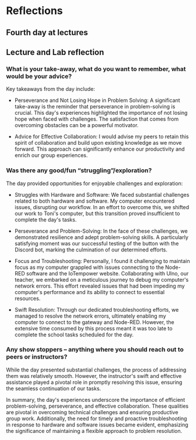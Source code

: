 # Reflections

## Fourth day at lectures

## Lecture and Lab reflection

### What is your take-away, what do you want to remember, what would be your advice?

Key takeaways from the day include:

  * Perseverance and Not Losing Hope in Problem Solving: A significant take-away is the reminder that perseverance in problem-solving is crucial. This day's experiences highlighted the importance of not losing hope when faced with challenges. The satisfaction that comes from overcoming obstacles can be a powerful motivator.

  * Advice for Effective Collaboration: I would advise my peers to retain this spirit of collaboration and build upon existing knowledge as we move forward. This approach can significantly enhance our productivity and enrich our group experiences.

### Was there any good/fun “struggling”/exploration?

The day provided opportunities for enjoyable challenges and exploration:

  * Struggles with Hardware and Software: We faced substantial challenges related to both hardware and software. My computer encountered issues, disrupting our workflow. In an effort to overcome this, we shifted our work to Toni's computer, but this transition proved insufficient to complete the day's tasks.

  * Perseverance and Problem-Solving: In the face of these challenges, we demonstrated resilience and adept problem-solving skills. A particularly satisfying moment was our successful testing of the button with the Discord bot, marking the culmination of our determined efforts.

  * Focus and Troubleshooting: Personally, I found it challenging to maintain focus as my computer grappled with issues connecting to the Node-RED software and the IoTempower website. Collaborating with Ulno, our teacher, we embarked on a meticulous journey to debug my computer's network errors. This effort revealed issues that had been impeding my computer's performance and its ability to connect to essential resources.

  * Swift Resolution: Through our dedicated troubleshooting efforts, we managed to resolve the network errors, ultimately enabling my computer to connect to the gateway and Node-RED. However, the extensive time consumed by this process meant it was too late to complete the school tasks scheduled for the day.

### Any show stoppers – anything where you should reach out to peers or instructors?

While the day presented substantial challenges, the process of addressing them was relatively smooth. However, the instructor's swift and effective assistance played a pivotal role in promptly resolving this issue, ensuring the seamless continuation of our tasks.

In summary, the day's experiences underscore the importance of efficient problem-solving, perseverance, and effective collaboration. These qualities are pivotal in overcoming technical challenges and ensuring productive group work. Additionally, the need for timely and proactive troubleshooting in response to hardware and software issues became evident, emphasizing the significance of maintaining a flexible approach to problem resolution.
